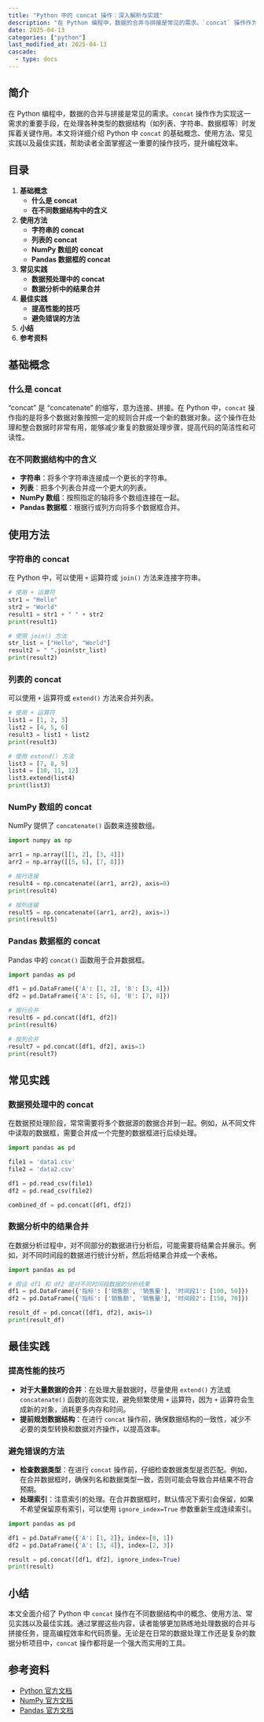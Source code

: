 ```yaml
---
title: "Python 中的 concat 操作：深入解析与实践"
description: "在 Python 编程中，数据的合并与拼接是常见的需求。`concat` 操作作为实现这一需求的重要手段，在处理各种类型的数据结构（如列表、字符串、数据框等）时发挥着关键作用。本文将详细介绍 Python 中 `concat` 的基础概念、使用方法、常见实践以及最佳实践，帮助读者全面掌握这一重要的操作技巧，提升编程效率。"
date: 2025-04-13
categories: ["python"]
last_modified_at: 2025-04-13
cascade:
  - type: docs
---
```



## 简介
在 Python 编程中，数据的合并与拼接是常见的需求。`concat` 操作作为实现这一需求的重要手段，在处理各种类型的数据结构（如列表、字符串、数据框等）时发挥着关键作用。本文将详细介绍 Python 中 `concat` 的基础概念、使用方法、常见实践以及最佳实践，帮助读者全面掌握这一重要的操作技巧，提升编程效率。

<!-- more -->
## 目录
1. **基础概念**
    - **什么是 concat**
    - **在不同数据结构中的含义**
2. **使用方法**
    - **字符串的 concat**
    - **列表的 concat**
    - **NumPy 数组的 concat**
    - **Pandas 数据框的 concat**
3. **常见实践**
    - **数据预处理中的 concat**
    - **数据分析中的结果合并**
4. **最佳实践**
    - **提高性能的技巧**
    - **避免错误的方法**
5. **小结**
6. **参考资料**

## 基础概念
### 什么是 concat
“concat” 是 “concatenate” 的缩写，意为连接、拼接。在 Python 中，`concat` 操作指的是将多个数据对象按照一定的规则合并成一个新的数据对象。这个操作在处理和整合数据时非常有用，能够减少重复的数据处理步骤，提高代码的简洁性和可读性。

### 在不同数据结构中的含义
- **字符串**：将多个字符串连接成一个更长的字符串。
- **列表**：把多个列表合并成一个更大的列表。
- **NumPy 数组**：按照指定的轴将多个数组连接在一起。
- **Pandas 数据框**：根据行或列方向将多个数据框合并。

## 使用方法
### 字符串的 concat
在 Python 中，可以使用 `+` 运算符或 `join()` 方法来连接字符串。

```python
# 使用 + 运算符
str1 = "Hello"
str2 = "World"
result1 = str1 + " " + str2
print(result1)

# 使用 join() 方法
str_list = ["Hello", "World"]
result2 = " ".join(str_list)
print(result2)
```

### 列表的 concat
可以使用 `+` 运算符或 `extend()` 方法来合并列表。

```python
# 使用 + 运算符
list1 = [1, 2, 3]
list2 = [4, 5, 6]
result3 = list1 + list2
print(result3)

# 使用 extend() 方法
list3 = [7, 8, 9]
list4 = [10, 11, 12]
list3.extend(list4)
print(list3)
```

### NumPy 数组的 concat
NumPy 提供了 `concatenate()` 函数来连接数组。

```python
import numpy as np

arr1 = np.array([[1, 2], [3, 4]])
arr2 = np.array([[5, 6], [7, 8]])

# 按行连接
result4 = np.concatenate((arr1, arr2), axis=0)
print(result4)

# 按列连接
result5 = np.concatenate((arr1, arr2), axis=1)
print(result5)
```

### Pandas 数据框的 concat
Pandas 中的 `concat()` 函数用于合并数据框。

```python
import pandas as pd

df1 = pd.DataFrame({'A': [1, 2], 'B': [3, 4]})
df2 = pd.DataFrame({'A': [5, 6], 'B': [7, 8]})

# 按行合并
result6 = pd.concat([df1, df2])
print(result6)

# 按列合并
result7 = pd.concat([df1, df2], axis=1)
print(result7)
```

## 常见实践
### 数据预处理中的 concat
在数据预处理阶段，常常需要将多个数据源的数据合并到一起。例如，从不同文件中读取的数据框，需要合并成一个完整的数据框进行后续处理。

```python
import pandas as pd

file1 = 'data1.csv'
file2 = 'data2.csv'

df1 = pd.read_csv(file1)
df2 = pd.read_csv(file2)

combined_df = pd.concat([df1, df2])
```

### 数据分析中的结果合并
在数据分析过程中，对不同部分的数据进行分析后，可能需要将结果合并展示。例如，对不同时间段的数据进行统计分析，然后将结果合并成一个表格。

```python
import pandas as pd

# 假设 df1 和 df2 是对不同时间段数据的分析结果
df1 = pd.DataFrame({'指标': ['销售额', '销售量'], '时间段1': [100, 50]})
df2 = pd.DataFrame({'指标': ['销售额', '销售量'], '时间段2': [150, 70]})

result_df = pd.concat([df1, df2], axis=1)
print(result_df)
```

## 最佳实践
### 提高性能的技巧
- **对于大量数据的合并**：在处理大量数据时，尽量使用 `extend()` 方法或 `concatenate()` 函数的高效实现，避免频繁使用 `+` 运算符，因为 `+` 运算符会生成新的对象，消耗更多内存和时间。
- **提前规划数据结构**：在进行 `concat` 操作前，确保数据结构的一致性，减少不必要的类型转换和数据对齐操作，以提高效率。

### 避免错误的方法
- **检查数据类型**：在进行 `concat` 操作前，仔细检查数据类型是否匹配。例如，在合并数据框时，确保列名和数据类型一致，否则可能会导致合并结果不符合预期。
- **处理索引**：注意索引的处理。在合并数据框时，默认情况下索引会保留，如果不希望保留原有索引，可以使用 `ignore_index=True` 参数重新生成连续索引。

```python
import pandas as pd

df1 = pd.DataFrame({'A': [1, 2]}, index=[0, 1])
df2 = pd.DataFrame({'A': [3, 4]}, index=[2, 3])

result = pd.concat([df1, df2], ignore_index=True)
print(result)
```

## 小结
本文全面介绍了 Python 中 `concat` 操作在不同数据结构中的概念、使用方法、常见实践以及最佳实践。通过掌握这些内容，读者能够更加熟练地处理数据的合并与拼接任务，提高编程效率和代码质量。无论是在日常的数据处理工作还是复杂的数据分析项目中，`concat` 操作都将是一个强大而实用的工具。

## 参考资料
- [Python 官方文档](https://docs.python.org/)
- [NumPy 官方文档](https://numpy.org/doc/)
- [Pandas 官方文档](https://pandas.pydata.org/docs/)